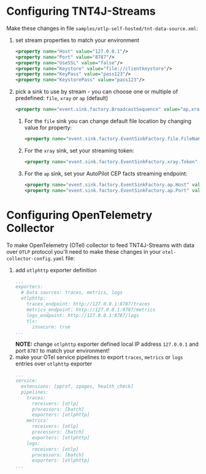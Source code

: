 # Configuring TNT4J-Streams

Make these changes in file `samples/otlp-self-hosted/tnt-data-source.xml`:
1. set stream properties to match your environment
   ```xml
   <property name="Host" value="127.0.0.1"/>
   <property name="Port" value="8787"/>
   <property name="UseSSL" value="false"/>
   <property name="Keystore" value="file://clientkeystore"/>
   <property name="KeyPass" value="pass123"/>
   <property name="KeystorePass" value="pass123"/>
   ```
1. pick a sink to use by stream - you can choose one or multiple of predefined: `file`, `xray` or `ap` (default)
   ```xml
   <property name="event.sink.factory.BroadcastSequence" value="ap,xray"/>
   ```
   1. For the `file` sink you can change default file location by changing value for property:
      ```xml
      <property name="event.sink.factory.EventSinkFactory.file.FileName" value="./logs/tnt4j-streams-otlp_samples.log"/>
      ```
   1. For the `xray` sink, set your streaming token:
      ```xml
      <property name="event.sink.factory.EventSinkFactory.xray.Token" value="<YOUR-JKOOL-TOKEN>"/>
      ```
   1. For the `ap` sink, set your AutoPilot CEP facts streaming endpoint:
      ```xml
      <property name="event.sink.factory.EventSinkFactory.ap.Host" value="<AP_CEP_IP/HOST>"/>
      <property name="event.sink.factory.EventSinkFactory.ap.Port" value="6060"/>
      ```

# Configuring OpenTelemetry Collector

To make OpenTelemetry (OTel) collector to feed TNT4J-Streams with data over `OTLP` protocol you'll need to make these changes in your 
`otel-collector-config.yaml` file:
1. add `otlphttp` exporter definition
   ```yaml
   ...
   exporters:
     # Data sources: traces, metrics, logs
     otlphttp:
       traces_endpoint: http://127.0.0.1:8787/traces
       metrics_endpoint: http://127.0.0.1:8787/metrics
       logs_endpoint: http://127.0.0.1:8787/logs
       tls:
         insecure: true
   ... 
   ```
   **NOTE:** change `otlphttp` exporter defined local IP address `127.0.0.1` and port `8787` to match your environment!
1. make your OTel service pipelines to export `traces`, `metrics` or `logs` entries over `otlphttp` exporter
   ```yaml
   ...
   service:
     extensions: [pprof, zpages, health_check]
     pipelines:
       traces:
         receivers: [otlp]
         processors: [batch]
         exporters: [otlphttp]
       metrics:
         receivers: [otlp]
         processors: [batch]
         exporters: [otlphttp]
       logs:
         receivers: [otlp]
         processors: [batch]
         exporters: [otlphttp]
   ...
   ```
